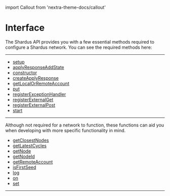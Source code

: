 import Callout from 'nextra-theme-docs/callout'

# Interface

The Shardus API provides you with a few essential methods required to configure a Shardus network. You can see the required methods here:

---

- [setup](./setup/README)
- [applyResponseAddState](./applyResponseAddState)
- [constructor](./constructor)
- [createApplyResponse](./createApplyResponse)
- [getLocalOrRemoteAccount](./getLocalOrRemoteAccount)
- [put](./put)
- [registerExceptionHandler](./registerExceptionHandler)
- [registerExternalGet](./registerExternalGet)
- [registerExternalPost](./registerExternalPost)
- [start](./start)

---

<Callout emoji="💡" type="default">

Although not required for a network to function, these functions can aid you when developing with more specific functionality in mind.

</Callout>

- [getClosestNodes](./getClosestNodes)
- [getLatestCycles](./getLatestCycles)
- [getNode](./getNode)
- [getNodeId](./getNodeId)
- [getRemoteAccount](./getRemoteAccount)
- [isFirstSeed](./isFirstSeed)
- [log](./log)
- [on](./on)
- [set](./set)

---
